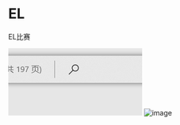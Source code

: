 # EL
EL比赛

![image](https://github.com/Huzihua/EL/blob/master/%E5%BE%AE%E4%BF%A1%E6%88%AA%E5%9B%BE_20181105231843.png)
![image](https://s-e-2.oss-cn-shanghai.aliyuncs.com/UseCase%20Diagram0.png)
